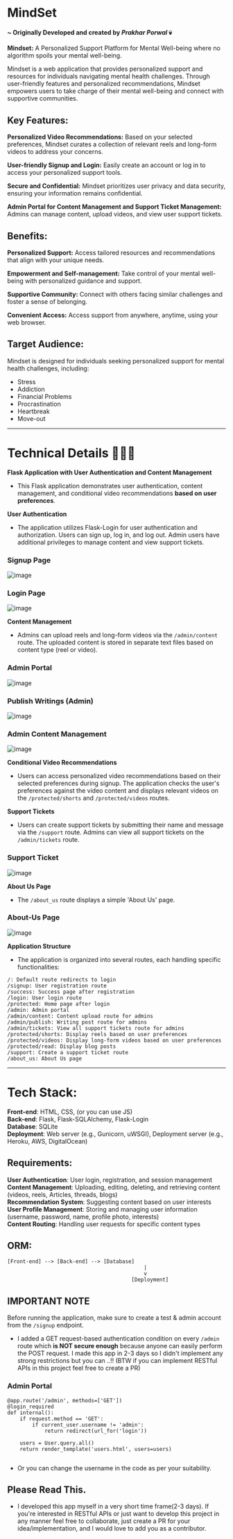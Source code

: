 # MindSet 
#### ~ Originally Developed and created by _Prakhar Porwal_ 💀
**Mindset:** A Personalized Support Platform for Mental Well-being where no algorithm spoils your mental well-being.

Mindset is a web application that provides personalized support and resources for individuals navigating mental health challenges. Through user-friendly features and personalized recommendations, Mindset empowers users to take charge of their mental well-being and connect with supportive communities.
<br>
## Key Features:

**Personalized Video Recommendations:** Based on your selected preferences, Mindset curates a collection of relevant reels and long-form videos to address your concerns.

**User-friendly Signup and Login:** Easily create an account or log in to access your personalized support tools.

**Secure and Confidential:** Mindset prioritizes user privacy and data security, ensuring your information remains confidential.

**Admin Portal for Content Management and Support Ticket Management:** Admins can manage content, upload videos, and view user support tickets.
<br>
## Benefits:

**Personalized Support:** Access tailored resources and recommendations that align with your unique needs.

**Empowerment and Self-management:** Take control of your mental well-being with personalized guidance and support.

**Supportive Community:** Connect with others facing similar challenges and foster a sense of belonging.

**Convenient Access:** Access support from anywhere, anytime, using your web browser.
<br>
## Target Audience:

Mindset is designed for individuals seeking personalized support for mental health challenges, including:

- Stress
- Addiction
- Financial Problems
- Procrastination
- Heartbreak
- Move-out

<hr>

# Technical Details 👨🏻‍💻
**Flask Application with User Authentication and Content Management**
- This Flask application demonstrates user authentication, content management, and conditional video recommendations **based on user preferences**.

**User Authentication**
- The application utilizes Flask-Login for user authentication and authorization. Users can sign up, log in, and log out. Admin users have additional privileges to manage content and view support tickets.

### Signup Page
![image](https://github.com/prakhar0x01/mindset/assets/89337486/df62cbe3-ab21-48df-9582-bd6dd640b6db)

### Login Page
![image](https://github.com/prakhar0x01/mindset/raw/main/images/login.png)

**Content Management**
- Admins can upload reels and long-form videos via the `/admin/content` route. The uploaded content is stored in separate text files based on content type (reel or video).

### Admin Portal
![image](https://github.com/prakhar0x01/mindset/raw/main/images/users.png)

### Publish Writings (Admin)
![image](https://github.com/prakhar0x01/mindset/raw/main/images/users.png)

### Admin Content Management
![image](https://github.com/prakhar0x01/mindset/blob/main/images/content_mgmt.png)

**Conditional Video Recommendations**
- Users can access personalized video recommendations based on their selected preferences during signup. The application checks the user's preferences against the video content and displays relevant videos on the `/protected/shorts` and `/protected/videos` routes.

**Support Tickets**
- Users can create support tickets by submitting their name and message via the `/support` route. Admins can view all support tickets on the `/admin/tickets` route.

### Support Ticket 
![image](https://github.com/prakhar0x01/mindset/raw/main/images/support.png)

**About Us Page**
- The `/about_us` route displays a simple 'About Us' page.
### About-Us Page
![image](https://github.com/prakhar0x01/mindset/blob/main/images/about_us.png)

**Application Structure**
- The application is organized into several routes, each handling specific functionalities:

```
/: Default route redirects to login
/signup: User registration route
/success: Success page after registration
/login: User login route
/protected: Home page after login
/admin: Admin portal
/admin/content: Content upload route for admins
/admin/publish: Writing post route for admins
/admin/tickets: View all support tickets route for admins
/protected/shorts: Display reels based on user preferences
/protected/videos: Display long-form videos based on user preferences
/protected/read: Display blog posts
/support: Create a support ticket route
/about_us: About Us page
```
<hr>

# Tech Stack:

**Front-end**: HTML, CSS, (or you can use JS) <br>
**Back-end**: Flask, Flask-SQLAlchemy, Flask-Login <br>
**Database**: SQLite <br>
**Deployment**: Web server (e.g., Gunicorn, uWSGI), Deployment server (e.g., Heroku, AWS, DigitalOcean) <br>

## Requirements:
**User Authentication**: User login, registration, and session management <br>
**Content Management**: Uploading, editing, deleting, and retrieving content (videos, reels, Articles, threads, blogs) <br>
**Recommendation System**: Suggesting content based on user interests <br>
**User Profile Management**: Storing and managing user information (username, password, name, profile photo, interests) <br>
**Content Routing**: Handling user requests for specific content types

## ORM: 

```
[Front-end] --> [Back-end] --> [Database]
                                            |
                                            v
                                        [Deployment]
```

## **IMPORTANT NOTE**
Before running the application, make sure to create a test & admin account from the `/signup` endpoint.
- I added a GET request-based authentication condition on every `/admin` route which **is NOT secure enough** because anyone can easily perform the POST request. I made this app in 2-3 days so I didn't implement any strong restrictions but you can ..!! (BTW if you can implement RESTful APIs in this project feel free to create a PR)

### Admin Portal
```
@app.route('/admin', methods=['GET'])
@login_required
def internal():
    if request.method == 'GET': 
        if current_user.username != 'admin':
            return redirect(url_for('login'))

    users = User.query.all()
    return render_template('users.html', users=users)
 
```

- Or you can change the username in the code as per your suitability.

## Please Read This.
- I developed this app myself in a very short time frame(2-3 days). If you're interested in RESTful APIs or just want to develop this project in any manner feel free to collaborate, just create a PR for your idea/implementation, and I would love to add you as a contributor.
